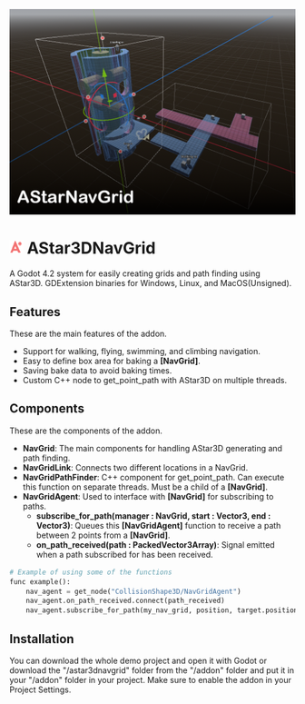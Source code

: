 ![CoverImage](screenshots/CoverImageAStarNavGrid.png)

# <img src="Astar3dNavgrid\addons\astar3dnavgrid\Art\AStarIcon.png" alt="icon" width="24"/> AStar3DNavGrid
A Godot 4.2 system for easily creating grids and path finding using AStar3D. GDExtension binaries for Windows, Linux, and MacOS(Unsigned).

## Features
These are the main features of the addon.
* Support for walking, flying, swimming, and climbing navigation. 
* Easy to define box area for baking a **[NavGrid]**.
* Saving bake data to avoid baking times.
* Custom C++ node to get_point_path with AStar3D on multiple threads.

## Components
These are the components of the addon.

* **NavGrid**: The main components for handling AStar3D generating and path finding. 
* **NavGridLink**: Connects two different locations in a NavGrid.
* **NavGridPathFinder**: C++ component for get_point_path. Can execute this function on separate threads. Must be a child of a **[NavGrid]**.
* **NavGridAgent**: Used to interface with **[NavGrid]** for subscribing to paths.
    * **subscribe_for_path(manager : NavGrid, start : Vector3, end : Vector3)**: Queues this **[NavGridAgent]** function to receive a path between 2 points from a **[NavGrid]**.
    * **on_path_received(path : PackedVector3Array)**: Signal emitted when a path subscribed for has been received.

```python
# Example of using some of the functions
func example():
	nav_agent = get_node("CollisionShape3D/NavGridAgent")
	nav_agent.on_path_received.connect(path_received)
	nav_agent.subscribe_for_path(my_nav_grid, position, target.position)
```

## Installation
You can download the whole demo project and open it with Godot or download the "/astar3dnavgrid" folder from the "/addon" folder and put it in your "/addon" folder in your project. Make sure to enable the addon in your Project Settings.
